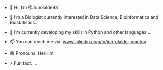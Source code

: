 - 👋 Hi, I’m @Jonolalde93
- 👀 I’m a Biologist currently interested in Data Science, Bioinformatics and Biostatistics...
- 🌱 I’m currently developing my skills in Python and other languages ...
- 📫 You can reach me via: www.linkedin.com/in/jon-olalde-jometon


- 😄 Pronouns: He/Him
- ⚡ Fun fact: ...

<!---
Jonolalde93/Jonolalde93 is a ✨ special ✨ repository because its `README.md` (this file) appears on your GitHub profile.
You can click the Preview link to take a look at your changes.
--->
